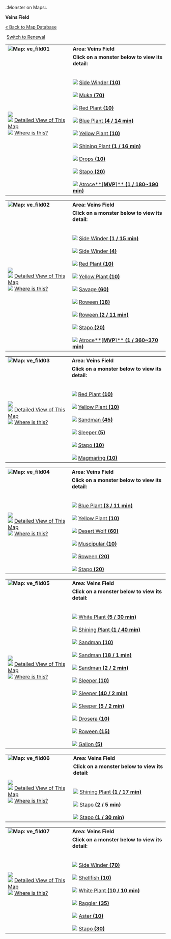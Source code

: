 .:Monster on Maps:.

**Veins Field**

[« Back to Map Database](https://ratemyserver.net/index.php?page=map_db "select another field or dungeon from the map database page?")

 [Switch to Renewal](https://ratemyserver.net/index.php?page=areainfo&area=2020&re_mob=1 "See Renewal Spawn")

|   |   |
|---|---|
|![](https://ratemyserver.net/images/circle.gif)**Map: ve_fild01**|**Area: Veins Field**|
|![](https://file5s.ratemyserver.net/maps/ve_fild01.gif)  <br>![](https://ratemyserver.net/images/bu2.gif) [Detailed View of This Map](https://ratemyserver.net/index.php?page=npc_shop_warp&map=ve_fild01&re_mob=0)  <br>![](https://ratemyserver.net/images/bu2.gif) [Where is this?](https://ratemyserver.net/worldmap.php?selected_map=ve_fild01&re_mob=0)|**Click on a monster below to view its detail:**  <br>  <br><br>![](https://ratemyserver.net/images/bu2.gif) [Side Winder **(**10**)**](https://ratemyserver.net/index.php?page=mob_db&mob_id=1037)<br><br>![](https://ratemyserver.net/images/bu2.gif) [Muka **(**70**)**](https://ratemyserver.net/index.php?page=mob_db&mob_id=1055)<br><br>![](https://ratemyserver.net/images/bu2.gif) [Red Plant **(**10**)**](https://ratemyserver.net/index.php?page=mob_db&mob_id=1078)<br><br>![](https://ratemyserver.net/images/bu2.gif) [Blue Plant **(**4 / 14 min**)**](https://ratemyserver.net/index.php?page=mob_db&mob_id=1079)<br><br>![](https://ratemyserver.net/images/bu2.gif) [Yellow Plant **(**10**)**](https://ratemyserver.net/index.php?page=mob_db&mob_id=1081)<br><br>![](https://ratemyserver.net/images/bu2.gif) [Shining Plant **(**1 / 16 min**)**](https://ratemyserver.net/index.php?page=mob_db&mob_id=1083)<br><br>![](https://ratemyserver.net/images/bu2.gif) [Drops **(**10**)**](https://ratemyserver.net/index.php?page=mob_db&mob_id=1113)<br><br>![](https://ratemyserver.net/images/bu2.gif) [Stapo **(**20**)**](https://ratemyserver.net/index.php?page=mob_db&mob_id=1784)<br><br>![](https://ratemyserver.net/images/bu2.gif) [Atroce**[**MVP**]** **(**1 / 180~190 min**)**](https://ratemyserver.net/index.php?page=mob_db&mob_id=1785)|

  

|   |   |
|---|---|
|![](https://ratemyserver.net/images/circle.gif)**Map: ve_fild02**|**Area: Veins Field**|
|![](https://file5s.ratemyserver.net/maps/ve_fild02.gif)  <br>![](https://ratemyserver.net/images/bu2.gif) [Detailed View of This Map](https://ratemyserver.net/index.php?page=npc_shop_warp&map=ve_fild02&re_mob=0)  <br>![](https://ratemyserver.net/images/bu2.gif) [Where is this?](https://ratemyserver.net/worldmap.php?selected_map=ve_fild02&re_mob=0)|**Click on a monster below to view its detail:**  <br>  <br><br>![](https://ratemyserver.net/images/bu2.gif) [Side Winder **(**1 / 15 min**)**](https://ratemyserver.net/index.php?page=mob_db&mob_id=1037)<br><br>![](https://ratemyserver.net/images/bu2.gif) [Side Winder **(**4**)**](https://ratemyserver.net/index.php?page=mob_db&mob_id=1037)<br><br>![](https://ratemyserver.net/images/bu2.gif) [Red Plant **(**10**)**](https://ratemyserver.net/index.php?page=mob_db&mob_id=1078)<br><br>![](https://ratemyserver.net/images/bu2.gif) [Yellow Plant **(**10**)**](https://ratemyserver.net/index.php?page=mob_db&mob_id=1081)<br><br>![](https://ratemyserver.net/images/bu2.gif) [Savage **(**60**)**](https://ratemyserver.net/index.php?page=mob_db&mob_id=1166)<br><br>![](https://ratemyserver.net/images/bu2.gif) [Roween **(**18**)**](https://ratemyserver.net/index.php?page=mob_db&mob_id=1782)<br><br>![](https://ratemyserver.net/images/bu2.gif) [Roween **(**2 / 11 min**)**](https://ratemyserver.net/index.php?page=mob_db&mob_id=1782)<br><br>![](https://ratemyserver.net/images/bu2.gif) [Stapo **(**20**)**](https://ratemyserver.net/index.php?page=mob_db&mob_id=1784)<br><br>![](https://ratemyserver.net/images/bu2.gif) [Atroce**[**MVP**]** **(**1 / 360~370 min**)**](https://ratemyserver.net/index.php?page=mob_db&mob_id=1785)|

  

|   |   |
|---|---|
|![](https://ratemyserver.net/images/circle.gif)**Map: ve_fild03**|**Area: Veins Field**|
|![](https://file5s.ratemyserver.net/maps/ve_fild03.gif)  <br>![](https://ratemyserver.net/images/bu2.gif) [Detailed View of This Map](https://ratemyserver.net/index.php?page=npc_shop_warp&map=ve_fild03&re_mob=0)  <br>![](https://ratemyserver.net/images/bu2.gif) [Where is this?](https://ratemyserver.net/worldmap.php?selected_map=ve_fild03&re_mob=0)|**Click on a monster below to view its detail:**  <br>  <br><br>![](https://ratemyserver.net/images/bu2.gif) [Red Plant **(**10**)**](https://ratemyserver.net/index.php?page=mob_db&mob_id=1078)<br><br>![](https://ratemyserver.net/images/bu2.gif) [Yellow Plant **(**10**)**](https://ratemyserver.net/index.php?page=mob_db&mob_id=1081)<br><br>![](https://ratemyserver.net/images/bu2.gif) [Sandman **(**45**)**](https://ratemyserver.net/index.php?page=mob_db&mob_id=1165)<br><br>![](https://ratemyserver.net/images/bu2.gif) [Sleeper **(**5**)**](https://ratemyserver.net/index.php?page=mob_db&mob_id=1386)<br><br>![](https://ratemyserver.net/images/bu2.gif) [Stapo **(**10**)**](https://ratemyserver.net/index.php?page=mob_db&mob_id=1784)<br><br>![](https://ratemyserver.net/images/bu2.gif) [Magmaring **(**10**)**](https://ratemyserver.net/index.php?page=mob_db&mob_id=1836)|

  

|   |   |
|---|---|
|![](https://ratemyserver.net/images/circle.gif)**Map: ve_fild04**|**Area: Veins Field**|
|![](https://file5s.ratemyserver.net/maps/ve_fild04.gif)  <br>![](https://ratemyserver.net/images/bu2.gif) [Detailed View of This Map](https://ratemyserver.net/index.php?page=npc_shop_warp&map=ve_fild04&re_mob=0)  <br>![](https://ratemyserver.net/images/bu2.gif) [Where is this?](https://ratemyserver.net/worldmap.php?selected_map=ve_fild04&re_mob=0)|**Click on a monster below to view its detail:**  <br>  <br><br>![](https://ratemyserver.net/images/bu2.gif) [Blue Plant **(**3 / 11 min**)**](https://ratemyserver.net/index.php?page=mob_db&mob_id=1079)<br><br>![](https://ratemyserver.net/images/bu2.gif) [Yellow Plant **(**10**)**](https://ratemyserver.net/index.php?page=mob_db&mob_id=1081)<br><br>![](https://ratemyserver.net/images/bu2.gif) [Desert Wolf **(**60**)**](https://ratemyserver.net/index.php?page=mob_db&mob_id=1106)<br><br>![](https://ratemyserver.net/images/bu2.gif) [Muscipular **(**10**)**](https://ratemyserver.net/index.php?page=mob_db&mob_id=1780)<br><br>![](https://ratemyserver.net/images/bu2.gif) [Roween **(**20**)**](https://ratemyserver.net/index.php?page=mob_db&mob_id=1782)<br><br>![](https://ratemyserver.net/images/bu2.gif) [Stapo **(**20**)**](https://ratemyserver.net/index.php?page=mob_db&mob_id=1784)|

  

|   |   |
|---|---|
|![](https://ratemyserver.net/images/circle.gif)**Map: ve_fild05**|**Area: Veins Field**|
|![](https://file5s.ratemyserver.net/maps/ve_fild05.gif)  <br>![](https://ratemyserver.net/images/bu2.gif) [Detailed View of This Map](https://ratemyserver.net/index.php?page=npc_shop_warp&map=ve_fild05&re_mob=0)  <br>![](https://ratemyserver.net/images/bu2.gif) [Where is this?](https://ratemyserver.net/worldmap.php?selected_map=ve_fild05&re_mob=0)|**Click on a monster below to view its detail:**  <br>  <br><br>![](https://ratemyserver.net/images/bu2.gif) [White Plant **(**5 / 30 min**)**](https://ratemyserver.net/index.php?page=mob_db&mob_id=1082)<br><br>![](https://ratemyserver.net/images/bu2.gif) [Shining Plant **(**1 / 40 min**)**](https://ratemyserver.net/index.php?page=mob_db&mob_id=1083)<br><br>![](https://ratemyserver.net/images/bu2.gif) [Sandman **(**10**)**](https://ratemyserver.net/index.php?page=mob_db&mob_id=1165)<br><br>![](https://ratemyserver.net/images/bu2.gif) [Sandman **(**18 / 1 min**)**](https://ratemyserver.net/index.php?page=mob_db&mob_id=1165)<br><br>![](https://ratemyserver.net/images/bu2.gif) [Sandman **(**2 / 2 min**)**](https://ratemyserver.net/index.php?page=mob_db&mob_id=1165)<br><br>![](https://ratemyserver.net/images/bu2.gif) [Sleeper **(**10**)**](https://ratemyserver.net/index.php?page=mob_db&mob_id=1386)<br><br>![](https://ratemyserver.net/images/bu2.gif) [Sleeper **(**40 / 2 min**)**](https://ratemyserver.net/index.php?page=mob_db&mob_id=1386)<br><br>![](https://ratemyserver.net/images/bu2.gif) [Sleeper **(**5 / 2 min**)**](https://ratemyserver.net/index.php?page=mob_db&mob_id=1386)<br><br>![](https://ratemyserver.net/images/bu2.gif) [Drosera **(**10**)**](https://ratemyserver.net/index.php?page=mob_db&mob_id=1781)<br><br>![](https://ratemyserver.net/images/bu2.gif) [Roween **(**15**)**](https://ratemyserver.net/index.php?page=mob_db&mob_id=1782)<br><br>![](https://ratemyserver.net/images/bu2.gif) [Galion **(**5**)**](https://ratemyserver.net/index.php?page=mob_db&mob_id=1783)|

  

|   |   |
|---|---|
|![](https://ratemyserver.net/images/circle.gif)**Map: ve_fild06**|**Area: Veins Field**|
|![](https://file5s.ratemyserver.net/maps/ve_fild06.gif)  <br>![](https://ratemyserver.net/images/bu2.gif) [Detailed View of This Map](https://ratemyserver.net/index.php?page=npc_shop_warp&map=ve_fild06&re_mob=0)  <br>![](https://ratemyserver.net/images/bu2.gif) [Where is this?](https://ratemyserver.net/worldmap.php?selected_map=ve_fild06&re_mob=0)|**Click on a monster below to view its detail:**  <br>  <br><br>![](https://ratemyserver.net/images/bu2.gif) [Shining Plant **(**1 / 17 min**)**](https://ratemyserver.net/index.php?page=mob_db&mob_id=1083)<br><br>![](https://ratemyserver.net/images/bu2.gif) [Stapo **(**2 / 5 min**)**](https://ratemyserver.net/index.php?page=mob_db&mob_id=1784)<br><br>![](https://ratemyserver.net/images/bu2.gif) [Stapo **(**1 / 30 min**)**](https://ratemyserver.net/index.php?page=mob_db&mob_id=1784)|

  

|   |   |
|---|---|
|![](https://ratemyserver.net/images/circle.gif)**Map: ve_fild07**|**Area: Veins Field**|
|![](https://file5s.ratemyserver.net/maps/ve_fild07.gif)  <br>![](https://ratemyserver.net/images/bu2.gif) [Detailed View of This Map](https://ratemyserver.net/index.php?page=npc_shop_warp&map=ve_fild07&re_mob=0)  <br>![](https://ratemyserver.net/images/bu2.gif) [Where is this?](https://ratemyserver.net/worldmap.php?selected_map=ve_fild07&re_mob=0)|**Click on a monster below to view its detail:**  <br>  <br><br>![](https://ratemyserver.net/images/bu2.gif) [Side Winder **(**70**)**](https://ratemyserver.net/index.php?page=mob_db&mob_id=1037)<br><br>![](https://ratemyserver.net/images/bu2.gif) [Shellfish **(**10**)**](https://ratemyserver.net/index.php?page=mob_db&mob_id=1074)<br><br>![](https://ratemyserver.net/images/bu2.gif) [White Plant **(**10 / 10 min**)**](https://ratemyserver.net/index.php?page=mob_db&mob_id=1082)<br><br>![](https://ratemyserver.net/images/bu2.gif) [Raggler **(**35**)**](https://ratemyserver.net/index.php?page=mob_db&mob_id=1254)<br><br>![](https://ratemyserver.net/images/bu2.gif) [Aster **(**10**)**](https://ratemyserver.net/index.php?page=mob_db&mob_id=1266)<br><br>![](https://ratemyserver.net/images/bu2.gif) [Stapo **(**30**)**](https://ratemyserver.net/index.php?page=mob_db&mob_id=1784)|